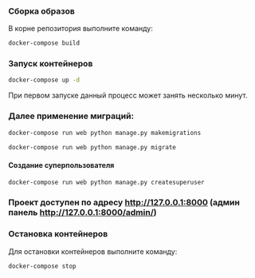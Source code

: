 ### Сборка образов

В корне репозитория выполните команду:

```bash
docker-compose build
```
### Запуск контейнеров

```bash
docker-compose up -d
```
При первом запуске данный процесс может занять несколько минут.

### Далее применение миграций:

```bash
docker-compose run web python manage.py makemigrations
```
```bash
docker-compose run web python manage.py migrate
```
#### Создание суперпользователя

```bash
docker-compose run web python manage.py createsuperuser
```
### Проект доступен по адресу http://127.0.0.1:8000 (админ панель http://127.0.0.1:8000/admin/)

### Остановка контейнеров

Для остановки контейнеров выполните команду:

```bash
docker-compose stop
```
